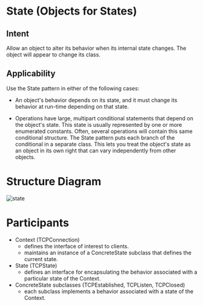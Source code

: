# State (Objects for States)
## Intent
Allow an object to alter its behavior when its internal state changes. The object will appear to change its class.
## Applicability
Use the State pattern in either of the following cases:

- An object's behavior depends on its state, and it must change its behavior at run-time depending on that state.
  
- Operations have large, multipart conditional statements that depend on the object's state. This state is usually represented by one or more enumerated constants. Often, several operations will contain this same conditional structure. The State pattern puts each branch of the conditional in a separate class. This lets you treat the object's state as an object in its own right that can vary independently from other objects.

# Structure Diagram
![state](https://www.cs.unc.edu/~stotts/GOF/hires/Pictures/state.gif)
# Participants
- Context (TCPConnection)
  - defines the interface of interest to clients.
  - maintains an instance of a ConcreteState subclass that defines the current state.
- State (TCPState)
  - defines an interface for encapsulating the behavior associated with a particular state of the Context.
- ConcreteState subclasses (TCPEstablished, TCPListen, TCPClosed)
  - each subclass implements a behavior associated with a state of the Context.

